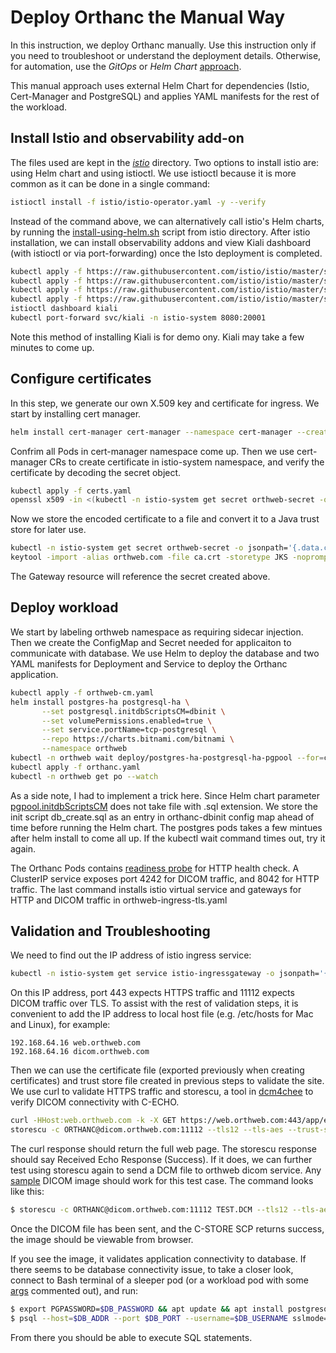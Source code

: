 
# Deploy Orthanc the Manual Way

In this instruction, we deploy Orthanc manually. Use this instruction only if you need to troubleshoot or understand the deployment details. Otherwise, for automation, use the *GitOps* or *Helm Chart* [approach](https://github.com/digihunch/korthweb/blob/main/README.md#deployment-approach).

This manual approach uses external Helm Chart for dependencies (Istio, Cert-Manager and PostgreSQL) and applies YAML manifests for the rest of the workload.

## Install Istio and observability add-on
The files used are kept in the *[istio](https://github.com/digihunch/korthweb/tree/main/manual/istio)* directory. Two options to install istio are: using Helm chart and using istioctl. We use istioctl because it is more common as it can be done in a single command:

```sh
istioctl install -f istio/istio-operator.yaml -y --verify
```
Instead of the command above, we can alternatively call istio's Helm charts, by running the [install-using-helm.sh](https://github.com/digihunch/korthweb/blob/main/manual/istio/install-using-helm.sh) script from istio directory. After istio installation, we can install observability addons and view Kiali dashboard (with istioctl or via port-forwarding) once the Isto deployment is completed.
```sh
kubectl apply -f https://raw.githubusercontent.com/istio/istio/master/samples/addons/jaeger.yaml
kubectl apply -f https://raw.githubusercontent.com/istio/istio/master/samples/addons/grafana.yaml
kubectl apply -f https://raw.githubusercontent.com/istio/istio/master/samples/addons/prometheus.yaml
kubectl apply -f https://raw.githubusercontent.com/istio/istio/master/samples/addons/kiali.yaml
istioctl dashboard kiali
kubectl port-forward svc/kiali -n istio-system 8080:20001
```
Note this method of installing Kiali is for demo ony. Kiali may take a few minutes to come up.

## Configure certificates
In this step, we generate our own X.509 key and certificate for ingress. We start by installing cert manager.
```sh
helm install cert-manager cert-manager --namespace cert-manager --create-namespace --version v1.10.1 --repo https://charts.jetstack.io --set installCRDs=true
```
Confrim all Pods in cert-manager namespace come up. Then we use cert-manager CRs to create certificate in istio-system namespace, and verify the certificate by decoding the secret object.
```sh
kubectl apply -f certs.yaml
openssl x509 -in <(kubectl -n istio-system get secret orthweb-secret -o jsonpath='{.data.ca\.crt}' | base64 -d) -text -noout 
```
Now we store the encoded certificate to a file and convert it to a Java trust store for later use.
```sh
kubectl -n istio-system get secret orthweb-secret -o jsonpath='{.data.ca\.crt}' | base64 -d > ca.crt
keytool -import -alias orthweb.com -file ca.crt -storetype JKS -noprompt -keystore client.truststore -storepass Password123!
```
The Gateway resource will reference the secret created above.  
## Deploy workload
We start by labeling orthweb namespace as requiring sidecar injection. Then we create the ConfigMap and Secret needed for applicaiton to communicate with database. We use Helm to deploy the database and two YAML manifests for Deployment and Service to deploy the Orthanc application.
```sh
kubectl apply -f orthweb-cm.yaml
helm install postgres-ha postgresql-ha \
       --set postgresql.initdbScriptsCM=dbinit \
       --set volumePermissions.enabled=true \
       --set service.portName=tcp-postgresql \
       --repo https://charts.bitnami.com/bitnami \
       --namespace orthweb
kubectl -n orthweb wait deploy/postgres-ha-postgresql-ha-pgpool --for=condition=Available
kubectl apply -f orthanc.yaml
kubectl -n orthweb get po --watch
```
As a side note, I had to implement a trick here. Since Helm chart parameter [pgpool.initdbScriptsCM](https://artifacthub.io/packages/helm/bitnami/postgresql-ha#initialize-a-fresh-instance) does not take file with .sql extension. We store the init script db_create.sql as an entry in orthanc-dbinit config map ahead of time before running the Helm chart. The postgres pods takes a few mintues after helm install to come all up. If the kubectl wait command times out, try it again. 

The Orthanc Pods contains [readiness probe](https://stackoverflow.com/questions/33484942/how-to-use-basic-authentication-in-a-http-liveness-probe-in-kubernetes) for HTTP health check. A ClusterIP service exposes port 4242 for DICOM traffic, and 8042 for HTTP traffic. The last command installs istio virtual service and gateways for HTTP and DICOM traffic in orthweb-ingress-tls.yaml

## Validation and Troubleshooting
We need to find out the IP address of istio ingress service:
```sh
kubectl -n istio-system get service istio-ingressgateway -o jsonpath='{.status.loadBalancer.ingress[0].ip}'
```
On this IP address, port 443 expects HTTPS traffic and 11112 expects DICOM traffic over TLS. To assist with the rest of validation steps, it is convenient to add the IP address to local host file (e.g. /etc/hosts for Mac and Linux), for example:
```
192.168.64.16 web.orthweb.com
192.168.64.16 dicom.orthweb.com
```
Then we can use the certificate file (exported previously when creating certificates) and trust store file created in previous steps to validate the site. We use curl to validate HTTPS traffic and storescu, a tool in [dcm4chee](https://github.com/dcm4che/dcm4che/releases) to verify DICOM connectivity with C-ECHO.
```sh
curl -HHost:web.orthweb.com -k -X GET https://web.orthweb.com:443/app/explorer.html -u orthanc:orthanc --cacert ca.crt
storescu -c ORTHANC@dicom.orthweb.com:11112 --tls12 --tls-aes --trust-store client.truststore --trust-store-pass Password123!
```
The curl response should return the full web page. The storescu response should say Received Echo Response (Success). If it does, we can further test using storescu again to send a DCM file to orthweb dicom service. Any [sample](http://www.rubomedical.com/dicom_files/) DICOM image should work for this test case. The command looks like this:
```sh
$ storescu -c ORTHANC@dicom.orthweb.com:11112 TEST.DCM --tls12 --tls-aes --trust-store client.truststore --trust-store-pass Password123!
```
Once the DICOM file has been sent, and the C-STORE SCP returns success, the image should be viewable from browser. 

If you see the image, it validates application connectivity to database. If there seems to be database connectivity issue, to take a closer look, connect to Bash terminal of a sleeper pod (or a workload pod with some [args](https://kubernetes.io/docs/tasks/inject-data-application/define-command-argument-container/) commented out), and run:
```sh
$ export PGPASSWORD=$DB_PASSWORD && apt update && apt install postgresql postgresql-contrib
$ psql --host=$DB_ADDR --port $DB_PORT --username=$DB_USERNAME sslmode=require
```
From there you should be able to execute SQL statements.
